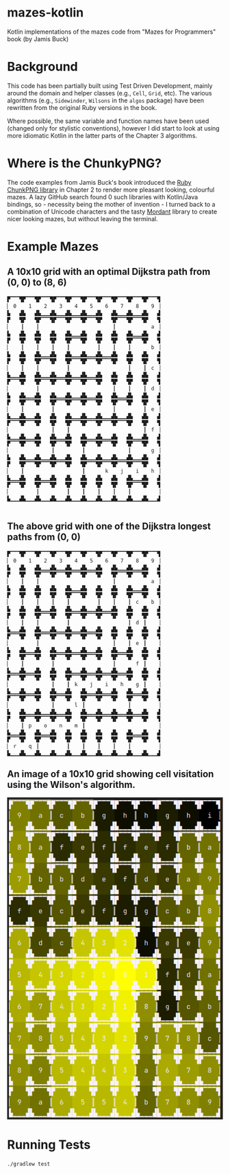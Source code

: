 # mazes-kotlin

Kotlin implementations of the mazes code from "Mazes for Programmers" book (by Jamis Buck)

# Background

This code has been partially built using Test Driven Development, mainly around the domain and helper classes
(e.g., `Cell`, `Grid`, etc). The various algorithms (e.g., `Sidewinder`, `Wilsons` in the `algos` package)
have been rewritten from the original Ruby versions in the book.

Where possible, the same variable and function names have been used (changed only for stylistic conventions),
however I did start to look at using more idiomatic Kotlin in the latter parts of the Chapter 3 algorithms.

# Where is the ChunkyPNG?

The code examples from Jamis Buck's book introduced
the [Ruby ChunkPNG library](https://github.com/wvanbergen/chunky_png)
in Chapter 2 to render more pleasant looking, colourful mazes. A lazy GitHub search found 0 such libraries with
Kotlin/Java
bindings, so - necessity being the mother of invention - I turned back to a combination of Unicode characters and the
tasty [Mordant](https://github.com/ajalt/mordant) library to create nicer looking mazes, but without leaving the
terminal.

# Example Mazes

## A 10x10 grid with an optimal Dijkstra path from (0, 0) to (8, 6)

```
▛▔▔▔▜▛▔▔▔▜▛▔▔▔▜▛▔▔▔▜▛▔▔▔▜▛▔▔▔▜▛▔▔▔▜▛▔▔▔▜▛▔▔▔▜▛▔▔▔▜
▏ 0    1    2    3    4    5    6    7    8    9 ▕
▙   ▟▙   ▟▙▁▁▁▟▙▁▁▁▟▙▁▁▁▟▙▁▁▁▟▙   ▟▙▁▁▁▟▙▁▁▁▟▙   ▟
▛   ▜▛   ▜▛▔▔▔▜▛▔▔▔▜▛▔▔▔▜▛▔▔▔▜▛   ▜▛▔▔▔▜▛▔▔▔▜▛   ▜
▏   ▕▏   ▕▏                       ▕▏           a ▕
▙   ▟▙   ▟▙   ▟▙   ▟▙▁▁▁▟▙   ▟▙   ▟▙   ▟▙▁▁▁▟▙   ▟
▛   ▜▛   ▜▛   ▜▛   ▜▛▔▔▔▜▛   ▜▛   ▜▛   ▜▛▔▔▔▜▛   ▜
▏   ▕▏   ▕▏   ▕▏   ▕▏        ▕▏   ▕▏   ▕▏      b ▕
▙   ▟▙   ▟▙▁▁▁▟▙   ▟▙▁▁▁▟▙▁▁▁▟▙▁▁▁▟▙   ▟▙   ▟▙   ▟
▛   ▜▛   ▜▛▔▔▔▜▛   ▜▛▔▔▔▜▛▔▔▔▜▛▔▔▔▜▛   ▜▛   ▜▛   ▜
▏   ▕▏   ▕▏        ▕▏                  ▕▏   ▕▏ c ▕
▙▁▁▁▟▙   ▟▙▁▁▁▟▙▁▁▁▟▙▁▁▁▟▙▁▁▁▟▙   ▟▙   ▟▙   ▟▙   ▟
▛▔▔▔▜▛   ▜▛▔▔▔▜▛▔▔▔▜▛▔▔▔▜▛▔▔▔▜▛   ▜▛   ▜▛   ▜▛   ▜
▏        ▕▏                       ▕▏   ▕▏   ▕▏ d ▕
▙   ▟▙▁▁▁▟▙   ▟▙▁▁▁▟▙▁▁▁▟▙▁▁▁▟▙   ▟▙▁▁▁▟▙   ▟▙   ▟
▛   ▜▛▔▔▔▜▛   ▜▛▔▔▔▜▛▔▔▔▜▛▔▔▔▜▛   ▜▛▔▔▔▜▛   ▜▛   ▜
▏   ▕▏        ▕▏                  ▕▏        ▕▏ e ▕
▙▁▁▁▟▙▁▁▁▟▙   ▟▙   ▟▙▁▁▁▟▙▁▁▁▟▙▁▁▁▟▙▁▁▁▟▙   ▟▙   ▟
▛▔▔▔▜▛▔▔▔▜▛   ▜▛   ▜▛▔▔▔▜▛▔▔▔▜▛▔▔▔▜▛▔▔▔▜▛   ▜▛   ▜
▏             ▕▏   ▕▏                       ▕▏ f ▕
▙▁▁▁▟▙▁▁▁▟▙   ▟▙▁▁▁▟▙   ▟▙▁▁▁▟▙▁▁▁▟▙   ▟▙▁▁▁▟▙   ▟
▛▔▔▔▜▛▔▔▔▜▛   ▜▛▔▔▔▜▛   ▜▛▔▔▔▜▛▔▔▔▜▛   ▜▛▔▔▔▜▛   ▜
▏             ▕▏        ▕▏             ▕▏      g ▕
▙   ▟▙▁▁▁▟▙▁▁▁▟▙▁▁▁▟▙   ▟▙▁▁▁▟▙▁▁▁▟▙▁▁▁▟▙▁▁▁▟▙   ▟
▛   ▜▛▔▔▔▜▛▔▔▔▜▛▔▔▔▜▛   ▜▛▔▔▔▜▛▔▔▔▜▛▔▔▔▜▛▔▔▔▜▛   ▜
▏   ▕▏                  ▕▏      k    j    i    h ▕
▙▁▁▁▟▙   ▟▙▁▁▁▟▙   ▟▙   ▟▙   ▟▙   ▟▙   ▟▙▁▁▁▟▙   ▟
▛▔▔▔▜▛   ▜▛▔▔▔▜▛   ▜▛   ▜▛   ▜▛   ▜▛   ▜▛▔▔▔▜▛   ▜
▏        ▕▏        ▕▏   ▕▏   ▕▏   ▕▏   ▕▏        ▕
▙▁▁▁▟▙▁▁▁▟▙▁▁▁▟▙▁▁▁▟▙▁▁▁▟▙▁▁▁▟▙▁▁▁▟▙▁▁▁▟▙▁▁▁▟▙▁▁▁▟


```

## The above grid with one of the Dijkstra longest paths from (0, 0)

```
▛▔▔▔▜▛▔▔▔▜▛▔▔▔▜▛▔▔▔▜▛▔▔▔▜▛▔▔▔▜▛▔▔▔▜▛▔▔▔▜▛▔▔▔▜▛▔▔▔▜
▏ 0    1    2    3    4    5    6    7    8    9 ▕
▙   ▟▙   ▟▙▁▁▁▟▙▁▁▁▟▙▁▁▁▟▙▁▁▁▟▙   ▟▙▁▁▁▟▙▁▁▁▟▙   ▟
▛   ▜▛   ▜▛▔▔▔▜▛▔▔▔▜▛▔▔▔▜▛▔▔▔▜▛   ▜▛▔▔▔▜▛▔▔▔▜▛   ▜
▏   ▕▏   ▕▏                       ▕▏           a ▕
▙   ▟▙   ▟▙   ▟▙   ▟▙▁▁▁▟▙   ▟▙   ▟▙   ▟▙▁▁▁▟▙   ▟
▛   ▜▛   ▜▛   ▜▛   ▜▛▔▔▔▜▛   ▜▛   ▜▛   ▜▛▔▔▔▜▛   ▜
▏   ▕▏   ▕▏   ▕▏   ▕▏        ▕▏   ▕▏   ▕▏ c    b ▕
▙   ▟▙   ▟▙▁▁▁▟▙   ▟▙▁▁▁▟▙▁▁▁▟▙▁▁▁▟▙   ▟▙   ▟▙   ▟
▛   ▜▛   ▜▛▔▔▔▜▛   ▜▛▔▔▔▜▛▔▔▔▜▛▔▔▔▜▛   ▜▛   ▜▛   ▜
▏   ▕▏   ▕▏        ▕▏                  ▕▏ d ▕▏   ▕
▙▁▁▁▟▙   ▟▙▁▁▁▟▙▁▁▁▟▙▁▁▁▟▙▁▁▁▟▙   ▟▙   ▟▙   ▟▙   ▟
▛▔▔▔▜▛   ▜▛▔▔▔▜▛▔▔▔▜▛▔▔▔▜▛▔▔▔▜▛   ▜▛   ▜▛   ▜▛   ▜
▏        ▕▏                       ▕▏   ▕▏ e ▕▏   ▕
▙   ▟▙▁▁▁▟▙   ▟▙▁▁▁▟▙▁▁▁▟▙▁▁▁▟▙   ▟▙▁▁▁▟▙   ▟▙   ▟
▛   ▜▛▔▔▔▜▛   ▜▛▔▔▔▜▛▔▔▔▜▛▔▔▔▜▛   ▜▛▔▔▔▜▛   ▜▛   ▜
▏   ▕▏        ▕▏                  ▕▏      f ▕▏   ▕
▙▁▁▁▟▙▁▁▁▟▙   ▟▙   ▟▙▁▁▁▟▙▁▁▁▟▙▁▁▁▟▙▁▁▁▟▙   ▟▙   ▟
▛▔▔▔▜▛▔▔▔▜▛   ▜▛   ▜▛▔▔▔▜▛▔▔▔▜▛▔▔▔▜▛▔▔▔▜▛   ▜▛   ▜
▏             ▕▏   ▕▏ k    j    i    h    g ▕▏   ▕
▙▁▁▁▟▙▁▁▁▟▙   ▟▙▁▁▁▟▙   ▟▙▁▁▁▟▙▁▁▁▟▙   ▟▙▁▁▁▟▙   ▟
▛▔▔▔▜▛▔▔▔▜▛   ▜▛▔▔▔▜▛   ▜▛▔▔▔▜▛▔▔▔▜▛   ▜▛▔▔▔▜▛   ▜
▏             ▕▏      l ▕▏             ▕▏        ▕
▙   ▟▙▁▁▁▟▙▁▁▁▟▙▁▁▁▟▙   ▟▙▁▁▁▟▙▁▁▁▟▙▁▁▁▟▙▁▁▁▟▙   ▟
▛   ▜▛▔▔▔▜▛▔▔▔▜▛▔▔▔▜▛   ▜▛▔▔▔▜▛▔▔▔▜▛▔▔▔▜▛▔▔▔▜▛   ▜
▏   ▕▏ p    o    n    m ▕▏                       ▕
▙▁▁▁▟▙   ▟▙▁▁▁▟▙   ▟▙   ▟▙   ▟▙   ▟▙   ▟▙▁▁▁▟▙   ▟
▛▔▔▔▜▛   ▜▛▔▔▔▜▛   ▜▛   ▜▛   ▜▛   ▜▛   ▜▛▔▔▔▜▛   ▜
▏ r    q ▕▏        ▕▏   ▕▏   ▕▏   ▕▏   ▕▏        ▕
▙▁▁▁▟▙▁▁▁▟▙▁▁▁▟▙▁▁▁▟▙▁▁▁▟▙▁▁▁▟▙▁▁▁▟▙▁▁▁▟▙▁▁▁▟▙▁▁▁▟

```

## An image of a 10x10 grid showing cell visitation using the Wilson's algorithm.

![wilsons-10x10.png](img/wilsons-10x10.png)

# Running Tests

`./gradlew test`

[//]: # ()

[//]: # (# Running Demos)
